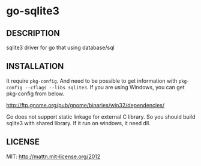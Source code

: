 go-sqlite3
==========

DESCRIPTION
-----------

sqlite3 driver for go that using database/sql

INSTALLATION
------------

It require `pkg-config`. And need to be possible to get information with `pkg-config --cflags --libs sqlite3`.
If you are using Windows, you can get pkg-config from below.

http://ftp.gnome.org/pub/gnome/binaries/win32/dependencies/

Go does not support static linkage for external C library. So you should build sqlite3 with shared library. If it run on windows, it need dll.

LICENSE
-------

MIT: http://mattn.mit-license.org/2012
